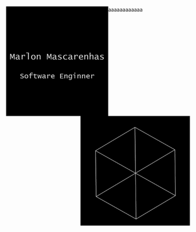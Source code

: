 <p align="center">
  <a href="#">
    <img align="left" width="280"  src="signature.png" />
  </a>
  <a href="#">
    <img align="right" width="300"  src="banner.gif" />
  </a>
</p>
aaaaaaaaaaaa
